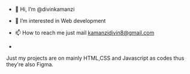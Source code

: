 - 👋 Hi, I’m @divinkamanzi
- 👀 I’m interested in Web development 

- 📫 How to reach me just mail kamanzidivin8@gmail.com
- 
Just my projects are on mainly HTML,CSS and Javascript as codes thus they're also Figma.

